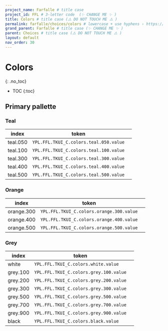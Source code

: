 ```yaml
---
project_name: Farfalle # title case
project_id: FFL # 3-letter code  (✨ CHANGE ME ✨ )
title: Colors # title case (⚠️ DO NOT TOUCH ME ⚠️ )
permalink: farfalle/choices/colors # lowercase + use hyphens › https://tinyurl.com/27kmc4rb (✨ CHANGE ME ✨ )
grand_parent: Farfalle # title case (✨ CHANGE ME ✨ )
parent: Choices # title case (⚠️ DO NOT TOUCH ME ⚠️ )
layout: default
nav_order: 30
---
```


# Colors
{: .no_toc}

- TOC
{:toc}

## Primary pallette

### Teal

<section>
  <table class="color-pallette-table" id="teal">
    <thead>
      <tr>
        <th id="unit">index</th>
        <th id="token">token</th>
        <th id="color"></th>
      </tr>
    </thead>
    <tbody>
      <tr>
        <td>teal.050</td>
        <td>
          <span data-toolclip='"YPL.FFL.TKUI_C.colors.teal.050.value": "#EBF5F4"'>
            <code>YPL.FFL.TKUI_C.colors.teal.050.value</code>
          </span>
        </td>
        <td>
          <span class="tableColorChip" style="background-color: #EBF5F4;"></span>
        </td>
      </tr>
      <tr>
        <td>teal.100</td>
        <td>
          <span data-toolclip='"YPL.FFL.TKUI_C.colors.teal.100.value": "#DEE7E7"'>
            <code>YPL.FFL.TKUI_C.colors.teal.100.value</code>
          </span>
        </td>
        <td>
          <span class="tableColorChip" style="background-color: #DEE7E7;"></span>
        </td>
      </tr>
      <tr>
        <td>teal.300</td>
        <td>
          <span data-toolclip='"YPL.FFL.TKUI_C.colors.teal.300.value": "#4BB9B3"'>
            <code>YPL.FFL.TKUI_C.colors.teal.300.value</code>
          </span>
        </td>
        <td>
          <span class="tableColorChip" style="background-color: #4BB9B3;"></span>
        </td>
      </tr>
      <tr>
        <td>teal.400</td>
        <td>
          <span data-toolclip='"YPL.FFL.TKUI_C.colors.teal.400.value": "#3A9691"'>
            <code>YPL.FFL.TKUI_C.colors.teal.400.value</code>
          </span>
        </td>
        <td>
          <span class="tableColorChip" style="background-color: #3A9691;"></span>
        </td>
      </tr>
      <tr>
        <td>teal.500</td>
        <td>
          <span data-toolclip='"YPL.FFL.TKUI_C.colors.teal.500.value": "#2C726E"'>
            <code>YPL.FFL.TKUI_C.colors.teal.500.value</code>
          </span>
        </td>
        <td>
          <span class="tableColorChip" style="background-color: #2C726E;"></span>
        </td>
      </tr>
    </tbody>
  </table>
</section>

### Orange

<section>
  <table class="color-pallette-table" id="orange">
    <thead>
      <tr>
        <th id="unit">index</th>
        <th id="token">token</th>
        <th id="color"></th>
      </tr>
    </thead>
    <tbody>
      <tr>
        <td>orange.300</td>
        <td>
          <span data-toolclip='"YPL.FFL.TKUI_C.colors.orange.300.value": "#E77F4B"'>
            <code>YPL.FFL.TKUI_C.colors.orange.300.value</code>
          </span>
        </td>
        <td>
          <span class="tableColorChip" style="background-color: #E77F4B;"></span>
        </td>
      </tr>
      <tr>
        <td>orange.400</td>
        <td>
          <span data-toolclip='"YPL.FFL.TKUI_C.colors.orange.400.value": "#E05F1F"'>
            <code>YPL.FFL.TKUI_C.colors.orange.400.value</code>
          </span>
        </td>
        <td>
          <span class="tableColorChip" style="background-color: #E05F1F;"></span>
        </td>
      </tr>
      <tr>
        <td>orange.500</td>
        <td>
          <span data-toolclip='"YPL.FFL.TKUI_C.colors.orange.500.value": "#B44B18"'>
            <code>YPL.FFL.TKUI_C.colors.orange.500.value</code>
          </span>
        </td>
        <td>
          <span class="tableColorChip" style="background-color: #B44B18;"></span>
        </td>
      </tr>
    </tbody>
  </table>
</section>

### Grey

<section>
  <table class="color-pallette-table" id="teal">
    <thead>
      <tr>
        <th id="unit">index</th>
        <th id="token">token</th>
        <th id="color"></th>
      </tr>
    </thead>
    <tbody>
      <tr>
        <td>white</td>
        <td>
          <span data-toolclip='"YPL.FFL.TKUI_C.colors.white.value": "#FFFFFF"'>
            <code>YPL.FFL.TKUI_C.colors.white.value</code>
          </span>
        </td>
        <td>
          <span class="tableColorChip" style="background-color: #FFF;"></span>
        </td>
      </tr>
      <tr>
        <td>grey.100</td>
        <td>
          <span data-toolclip='"YPL.FFL.TKUI_C.colors.grey.100.value": "#F5F5F5"'>
            <code>YPL.FFL.TKUI_C.colors.grey.100.value</code>
          </span>
        </td>
        <td>
          <span class="tableColorChip" style="background-color: #F5F5F5;"></span>
        </td>
      </tr>
       <tr>
        <td>grey.200</td>
        <td>
          <span data-toolclip='"YPL.FFL.TKUI_C.colors.grey.200.value": "#E3E3E3"'>
            <code>YPL.FFL.TKUI_C.colors.grey.200.value</code>
          </span>
        </td>
        <td>
          <span class="tableColorChip" style="background-color: #E3E3E3;"></span>
        </td>
      </tr>
      <tr>
        <td>grey.300</td>
        <td>
          <span data-toolclip='"YPL.FFL.TKUI_C.colors.grey.300.value": "#BABABA"'>
            <code>YPL.FFL.TKUI_C.colors.grey.300.value</code>
          </span>
        </td>
        <td>
          <span class="tableColorChip" style="background-color: #BABABA;"></span>
        </td>
      </tr>
      <tr>
        <td>grey.500</td>
        <td>
          <span data-toolclip='"YPL.FFL.TKUI_C.colors.grey.500.value": "#707070"'>
            <code>YPL.FFL.TKUI_C.colors.grey.500.value</code>
          </span>
        </td>
        <td>
          <span class="tableColorChip" style="background-color: #707070;"></span>
        </td>
      </tr>
      <tr>
        <td>grey.700</td>
        <td>
          <span data-toolclip='"YPL.FFL.TKUI_C.colors.grey.700.value": "#4A4A4A"'>
            <code>YPL.FFL.TKUI_C.colors.grey.700.value</code>
          </span>
        </td>
        <td>
          <span class="tableColorChip" style="background-color: #4A4A4A;"></span>
        </td>
      </tr>
      <tr>
        <td>grey.900</td>
        <td>
          <span data-toolclip='"YPL.FFL.TKUI_C.colors.grey.900.value": "#242424"'>
            <code>YPL.FFL.TKUI_C.colors.grey.900.value</code>
          </span>
        </td>
        <td>
          <span class="tableColorChip" style="background-color: #242424;"></span>
        </td>
      </tr>
      <tr>
        <td>black</td>
        <td>
          <span data-toolclip='"YPL.FFL.TKUI_C.colors.black.value": "#000000"'>
            <code>YPL.FFL.TKUI_C.colors.black.value</code>
          </span>
        </td>
        <td>
          <span class="tableColorChip" style="background-color: #000;"></span>
        </td>
      </tr>
    </tbody>
  </table>
</section>
